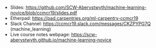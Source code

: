  * Slides: https://github.com/SCW-Aberystwyth/machine-learning-novice/blob/ccmcr19/slides.pdf
 * Etherpad: https://pad.carpentries.org/ml-carpentry-ccmcr19  
 * Slack Channel: https://ccmcr19.slack.com/messages/CKZPYPG7Q (machine_learning)
 * Live course notes webpage: https://scw-aberystwyth.github.io/machine-learning-novice
 
